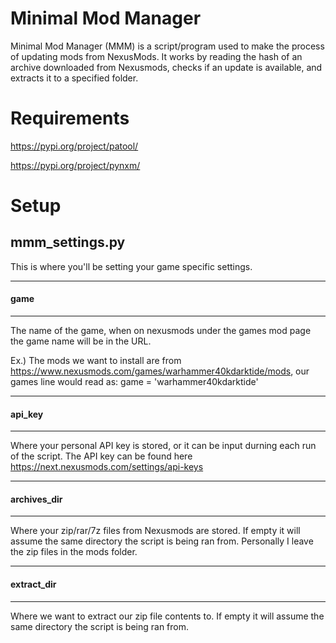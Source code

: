 
# Minimal Mod Manager 

Minimal Mod Manager (MMM) is a script/program used to make the process of updating mods from NexusMods. It works by reading the hash of an archive downloaded from Nexusmods, checks if an update is available, and extracts it to a specified folder.  

# Requirements 
https://pypi.org/project/patool/

https://pypi.org/project/pynxm/


# Setup

## mmm_settings.py
This is where you'll be setting your game specific settings.

---
#### game
--- 
The name of the game, when on nexusmods under the games mod page the game name will be in the URL. 

Ex.) The mods we want to install are from https://www.nexusmods.com/games/warhammer40kdarktide/mods, our games line would read as: game = 'warhammer40kdarktide'

---
#### api_key
--- 
Where your personal API key is stored, or it can be input durning each run of the script. The API key can be found here https://next.nexusmods.com/settings/api-keys

---
#### archives_dir
---
Where your zip/rar/7z files from Nexusmods are stored. If empty it will assume the same directory the script is being ran from. Personally I leave the zip files in the mods folder. 

---
#### extract_dir
---
Where we want to extract our zip file contents to. If empty it will assume the same directory the script is being ran from.
